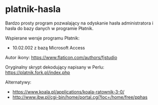 # platnik-hasla

Bardzo prosty program pozwalający na odyskanie hasła administratora i hasła do bazy danych w programie Płatnik.

Wspierane wersje programu Płatnik:
* 10.02.002 z bazą Microsoft Access

Autor ikony:
https://www.flaticon.com/authors/fjstudio

Oryginalny skrypt dekodujący napisany w Perlu:
https://platnik.fork.pl/index.php

Alternatywy:
* https://www.koala.pl/applications/koala-ratownik-3-0/
* http://www.jbw.pl/cgi-bin/home/portal.cgi?loc=/home/free/pphas

